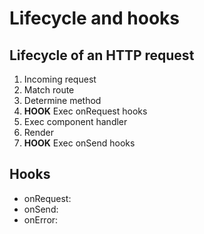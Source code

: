 # Lifecycle and hooks

## Lifecycle of an HTTP request

1. Incoming request
2. Match route
3. Determine method
4. **HOOK** Exec onRequest hooks
5. Exec component handler
6. Render
7. **HOOK** Exec onSend hooks

## Hooks

- onRequest:
- onSend:
- onError:
